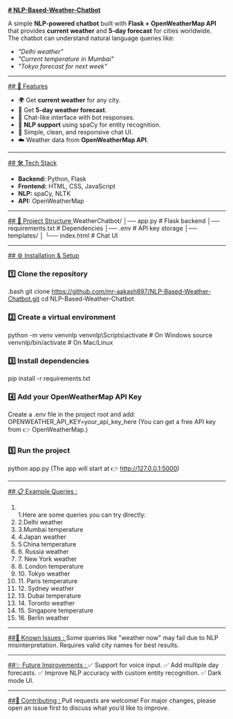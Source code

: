 <b><u># NLP-Based-Weather-Chatbot </u></b>

A simple **NLP-powered chatbot** built with **Flask + OpenWeatherMap API** that provides **current weather** and **5-day forecast** for cities worldwide.  
The chatbot can understand natural language queries like:

- *"Delhi weather"*  
- *"Current temperature in Mumbai"*  
- *"Tokyo forecast for next week"*  

---

<u>## 🚀 Features </u>
- 🌍 Get **current weather** for any city.  
- 📅 Get **5-day weather forecast**.  
- 💬 Chat-like interface with bot responses.  
- 🧠 **NLP support** using spaCy for entity recognition.  
- 🎨 Simple, clean, and responsive chat UI.  
- ☁️ Weather data from **OpenWeatherMap API**.  

---

<u>## 🛠️ Tech Stack </u>
- **Backend:** Python, Flask  
- **Frontend:** HTML, CSS, JavaScript  
- **NLP:** spaCy, NLTK  
- **API:** OpenWeatherMap  

---

<u>## 📂 Project Structure </u>
WeatherChatbot/
│── app.py # Flask backend
│── requirements.txt # Dependencies
│── .env # API key storage
│── templates/
│ └── index.html # Chat UI


---

<u>## ⚙️ Installation & Setup </u>

### 1️⃣ Clone the repository
.bash
git clone https://github.com/mr-aakash897/NLP-Based-Weather-Chatbot.git
cd NLP-Based-Weather-Chatbot

### 2️⃣ Create a virtual environment
python -m venv venvnlp
venvnlp\Scripts\activate    # On Windows
source venvnlp/bin/activate # On Mac/Linux

### 3️⃣ Install dependencies
pip install -r requirements.txt

### 4️⃣ Add your OpenWeatherMap API Key
Create a .env file in the project root and add:
OPENWEATHER_API_KEY=your_api_key_here     (You can get a free API key from 👉 OpenWeatherMap.)

### 5️⃣ Run the project
python app.py
(The app will start at 👉 http://127.0.0.1:5000)

---

<u>## 📋 Example Queries : </u>
<ol><li></li>1.Here are some queries you can try directly: </li>
<li>2.Delhi weather </li>
<li>3.Mumbai temperature </li>
<li>4.Japan weather </li>
<li>5.China temperature </li>
<li>6. Russia weather </li>
<li>7. New York weather </li>
<li>8. London temperature </li>
<li>10. Tokyo weather </li>
<li>11. Paris temperature </li>
<li>12. Sydney weather </li>
<li>13. Dubai temperature </li>
<li>14. Toronto weather </li>
<li>15. Singapore temperature </li>
<li>16. Berlin weather </li></ol>

---

<u>##🚧 Known Issues : </u>
Some queries like "weather now" may fail due to NLP misinterpretation.
Requires valid city names for best results.

---

<u>##✨ Future Improvements : </u>
✅ Support for voice input.
✅ Add multiple day forecasts.
✅ Improve NLP accuracy with custom entity recognition.
✅ Dark mode UI.

---

<u>##🤝 Contributing : </u>
Pull requests are welcome! For major changes, please open an issue first to discuss what you’d like to improve.
